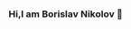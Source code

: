 ### Hi,I am Borislav Nikolov 👋

<!--
**BNlkolov/BNlkolov** is a ✨ _special_ ✨ repository because its `README.md` (this file) appears on your GitHub profile.
I have a deep passion for the world of programming, with a particular focus on the Java language. For me, programming is not just a profession; it's a way of thinking and creativity. I strive to expand my knowledge and skills in software development by constantly familiarizing myself with the latest technological trends and innovations. I strongly believe in the importance of continuous learning and staying up to date with the latest advancements in the industry.
I firmly believe that continuous learning is of vital importance in achieving success in programming. Working in a team is another aspect that I highly value. I consider collaboration with other programmers extremely beneficial as it allows us to share knowledge and ideas, inspire each other, and create better and more innovative solutions.

